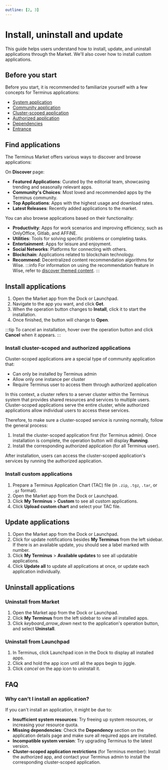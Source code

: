 ```yaml
---
outline: [2, 3]
---
```


# Install, uninstall and update
This guide helps users understand how to install, update, and uninstall applications through the Market. We'll also cover how to install custom applications.

## Before you start
Before you start, it is recommended to familiarize yourself with a few concepts for Terminus applications:

- [System application](../concepts/application.md#system-applications)
- [Community application](../concepts/application.md#community-applications)
- [Cluster-scoped application](../concepts/application.md#cluster-scoped-applications)
- [Authorized application](../concepts/application.md#authorized-applications)
- [Dependencies](../concepts/application.md#dependencies)
- [Entrance](../concepts/network.md#entrance)

## Find applications
The Terminus Market offers various ways to discover and browse applications:

On **Discover** page:
* **Featured Applications**: Curated by the editorial team, showcasing trending and seasonally relevant apps.
* **Community's Choices**: Most loved and recommended apps by the Terminus community.
* **Top Applications**: Apps with the highest usage and download rates.
* **Latest Releases**: Recently added applications to the market.

You can also browse applications based on their functionality:
* **Productivity**: Apps for work scenarios and improving efficiency, such as OnlyOffice, Gitlab, and AFFiNE.
* **Utilities**: Tools for solving specific problems or completing tasks.
* **Entertainment**: Apps for leisure and enjoyment.
* **Social Networks**: Platforms for connecting with others.
* **Blockchain**: Applications related to blockchain technology.
* **Recommend**: Decentralized content recommendation algorithms for Wise.
    :::info
    For information on using the recommendation feature in Wise, refer to [discover themed content](./recommend).
    :::

## Install applications

1. Open the Market app from the Dock or Launchpad.
2. Navigate to the app you want, and click **Get**.
3. When the operation button changes to **Install**, click it to start the installation.
4. Once finished, the button will change to **Open**.

:::tip
To cancel an installation, hover over the operation button and click **Cancel** when it appears.
:::

### Install cluster-scoped and authorized applications

Cluster-scoped applications are a special type of community application that:
* Can only be installed by Terminus admin
* Allow only one instance per cluster
* Require Terminus user to access them through authorized application

In this context, a cluster refers to a server cluster within the Terminus system that provides shared resources and services to multiple users. Cluster-scoped applications serve the entire cluster, while authorized applications allow individual users to access these services.

Therefore, to make sure a cluster-scoped service is running normally, follow the general process:

1. Install the cluster-scoped application first (for Terminus admin).
    Once installation is complete, the operation button will display **Running**.
2. Install the corresponding authorized application (for all Terminus user).

After installation, users can access the cluster-scoped application's services by running the authorized application.

### Install custom applications

1. Prepare a Terminus Application Chart (TAC) file (in `.zip`, `.tgz`, `.tar`, or `.gz` format).
2. Open the Market app from the Dock or Launchpad.
3. Click **My Terminus** > **Custom** to see all custom applications.
4. Click **Upload custom chart** and select your TAC file.

## Update applications
1. Open the Market app from the Dock or Launchpad.
2. Click for update notifications besides **My Terminus** from the left sidebar.
    If there is an available update, you should see a label marked with number.
3. Click **My Terminus** > **Available updates** to see all updatable applications.
4. Click **Update all** to update all applications at once, or update each application individually.

## Uninstall applications

### Uninstall from Market
1. Open the Market app from the Dock or Launchpad.
2. Click **My Terminus** from the left sidebar to view all installed apps.
3. Click <i class="material-icons">keyboard_arrow_down</i> next to the application's operation button, and select **Uninstall**.

### Uninstall from Launchpad
1. In Terminus, click Launchpad icon in the Dock to display all installed apps.
2. Click and hold the app icon until all the apps begin to jiggle.
3. Click <i class="material-icons">cancel</i> on the app icon to uninstall it.


## FAQ

### Why can't I install an application?
If you can't install an application, it might be due to:
* **Insufficient system resources**: Try freeing up system resources, or increasing your resource quota.
* **Missing dependencies**: Check the **Dependency** section on the application details page and make sure all required apps are installed.
* **Incompatible system version**: Try upgrading Terminus to the latest version.
* **Cluster-scoped application restrictions** (for Terminus member): Install the authorized app, and contact your Terminus admin to install the corresponding cluster-scoped application.


